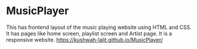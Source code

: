 # MusicPlayer
This has frontend layout of the music playing website using HTML and CSS. It has pages like home screen, playlist screen and Artist page. It is a responsive website.
https://kushwah-lalit.github.io/MusicPlayer/
